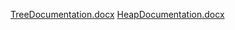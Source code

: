 [TreeDocumentation.docx](https://github.com/user-attachments/files/17890650/TreeDocumentation.docx)
[HeapDocumentation.docx](https://github.com/user-attachments/files/17893439/HeapDocumentation.docx)


